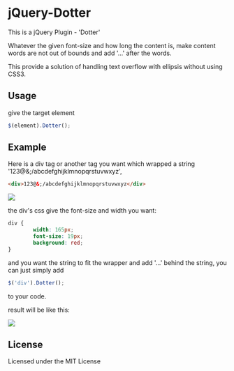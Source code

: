 jQuery-Dotter
=============

This is a jQuery Plugin - 'Dotter'

Whatever the given font-size and how long the content is, make content words are not out of bounds and add '...' after the words.

This provide a solution of handling text overflow with ellipsis without using CSS3.

Usage
-----

give the target element 

```JavaScript
$(element).Dotter();
```


Example
------
Here is a div tag or another tag you want which wrapped a string '123@&;/abcdefghijklmnopqrstuvwxyz',
```html
<div>123@&;/abcdefghijklmnopqrstuvwxyz</div>
```
![](https://raw.github.com/tom76kimo/jQuery-Dotter/master/wiki/images/1.jpg)

 the div's css give the font-size and width you want:
```css
div {
	    width: 165px;
		font-size: 19px;
		background: red;
}
```
and you want the string to fit the wrapper and add '...' behind the string, you can just simply add

```JavaScript
$('div').Dotter();
```
to your code.

result will be like this:

![](https://raw.github.com/tom76kimo/jQuery-Dotter/master/wiki/images/2.jpg)



License
-------

Licensed under the MIT License

